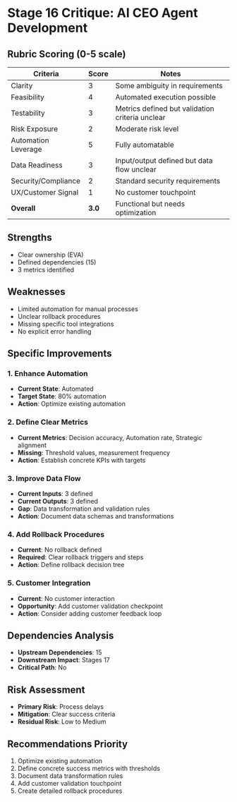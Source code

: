 # Stage 16 Critique: AI CEO Agent Development

## Rubric Scoring (0-5 scale)

| Criteria | Score | Notes |
|----------|-------|-------|
| Clarity | 3 | Some ambiguity in requirements |
| Feasibility | 4 | Automated execution possible |
| Testability | 3 | Metrics defined but validation criteria unclear |
| Risk Exposure | 2 | Moderate risk level |
| Automation Leverage | 5 | Fully automatable |
| Data Readiness | 3 | Input/output defined but data flow unclear |
| Security/Compliance | 2 | Standard security requirements |
| UX/Customer Signal | 1 | No customer touchpoint |
| **Overall** | **3.0** | Functional but needs optimization |

## Strengths
- Clear ownership (EVA)
- Defined dependencies (15)
- 3 metrics identified

## Weaknesses
- Limited automation for manual processes
- Unclear rollback procedures
- Missing specific tool integrations
- No explicit error handling

## Specific Improvements

### 1. Enhance Automation
- **Current State**: Automated
- **Target State**: 80% automation
- **Action**: Optimize existing automation

### 2. Define Clear Metrics
- **Current Metrics**: Decision accuracy, Automation rate, Strategic alignment
- **Missing**: Threshold values, measurement frequency
- **Action**: Establish concrete KPIs with targets

### 3. Improve Data Flow
- **Current Inputs**: 3 defined
- **Current Outputs**: 3 defined
- **Gap**: Data transformation and validation rules
- **Action**: Document data schemas and transformations

### 4. Add Rollback Procedures
- **Current**: No rollback defined
- **Required**: Clear rollback triggers and steps
- **Action**: Define rollback decision tree

### 5. Customer Integration
- **Current**: No customer interaction
- **Opportunity**: Add customer validation checkpoint
- **Action**: Consider adding customer feedback loop

## Dependencies Analysis
- **Upstream Dependencies**: 15
- **Downstream Impact**: Stages 17
- **Critical Path**: No

## Risk Assessment
- **Primary Risk**: Process delays
- **Mitigation**: Clear success criteria
- **Residual Risk**: Low to Medium

## Recommendations Priority
1. Optimize existing automation
2. Define concrete success metrics with thresholds
3. Document data transformation rules
4. Add customer validation touchpoint
5. Create detailed rollback procedures